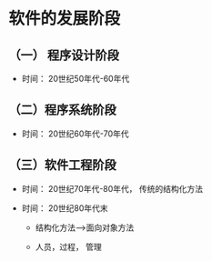 # 软件的发展阶段

 ## （一） 程序设计阶段
 
  * 时间： 20世纪50年代-60年代
 
## （二）程序系统阶段
 
  * 时间： 20世纪60年代-70年代
  
## （三）软件工程阶段

 * 时间： 20世纪70年代-80年代， 传统的结构化方法
 
 * 时间： 20世纪80年代末
 
     * 结构化方法-->面向对象方法
     
     * 人员，过程， 管理
 
  